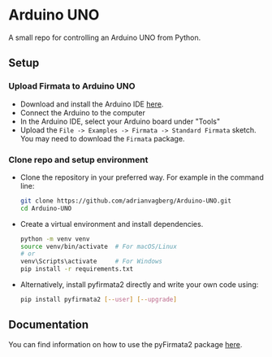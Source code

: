 # Arduino UNO
A small repo for controlling an Arduino UNO from Python.

## Setup
### Upload Firmata to Arduino UNO
- Download and install the Arduino IDE [here](https://www.arduino.cc/en/software).
- Connect the Arduino to the computer
- In the Arduino IDE, select your Arduino board under "Tools"
- Upload the ```File -> Examples -> Firmata -> Standard Firmata``` sketch. You may need to download the ```Firmata``` package.

### Clone repo and setup environment
- Clone the repository in your preferred way. For example in the command line:
    ```bash
    git clone https://github.com/adrianvagberg/Arduino-UNO.git
    cd Arduino-UNO
   ```
- Create a virtual environment and install dependencies.
    ```bash
    python -m venv venv
    source venv/bin/activate  # For macOS/Linux
    # or
    venv\Scripts\activate     # For Windows
    pip install -r requirements.txt
   ```
- Alternatively, install pyfirmata2 directly and write your own code using:
   ```bash
  pip install pyfirmata2 [--user] [--upgrade]
   ```
  
## Documentation
You can find information on how to use the pyFirmata2 package [here](https://github.com/berndporr/pyFirmata2/blob/master/README.md).